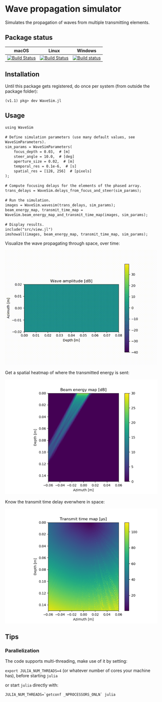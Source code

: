 # Wave propagation simulator

Simulates the propagation of waves from multiple transmitting elements.

## Package status

| macOS | Linux | Windows |
|-------|-------|---------|
|[![Build Status](https://travis-matrix-badges.herokuapp.com/repos/cmey/WaveSim.jl/branches/master/2)](https://travis-ci.org/cmey/WaveSim.jl)|[![Build Status](https://travis-matrix-badges.herokuapp.com/repos/cmey/WaveSim.jl/branches/master/1)](https://travis-ci.org/cmey/WaveSim.jl)|[![Build status](https://ci.appveyor.com/api/projects/status/8pqnoxopn8g8fstv?svg=true)](https://ci.appveyor.com/project/cmey/wavesim-jl)|

## Installation

Until this package gets registered, do once per system (from outside the package folder):
```
(v1.1) pkg> dev WaveSim.jl
```

## Usage

```
using WaveSim

# Define simulation parameters (use many default values, see WaveSimParameters).
sim_params = WaveSimParameters(
    focus_depth = 0.03,  # [m]
    steer_angle = 10.0,  # [deg]
    aperture_size = 0.02,  # [m]
    temporal_res = 0.1e-6,  # [s]
    spatial_res = [128, 256]  # [pixels]
);

# Compute focusing delays for the elements of the phased array.
trans_delays = WaveSim.delays_from_focus_and_steer(sim_params);

# Run the simulation.
images = WaveSim.wavesim(trans_delays, sim_params);
beam_energy_map, transmit_time_map = WaveSim.beam_energy_map_and_transmit_time_map(images, sim_params);

# Display results.
include("src/view.jl")
imshowall(images, beam_energy_map, transmit_time_map, sim_params);
```

Visualize the wave propagating through space, over time:

![wave propagation animation](images/wave_propagation.gif)

Get a spatial heatmap of where the transmitted energy is sent:

![beam energy map](images/beam_energy_map.png)

Know the transmit time delay everwhere in space:

![beam energy map](images/transmit_time_map.png)

## Tips

### Parallelization

The code supports multi-threading, make use of it by setting:

`export JULIA_NUM_THREADS=4` (or whatever number of cores your machine has), before starting `julia`

or start `julia` directly with:

    JULIA_NUM_THREADS=`getconf _NPROCESSORS_ONLN` julia

